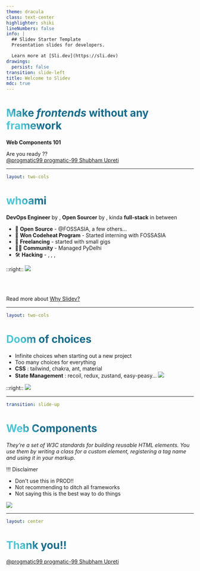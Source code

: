 ```yaml
---
theme: dracula
class: text-center
highlighter: shiki
lineNumbers: false
info: |
  ## Slidev Starter Template
  Presentation slides for developers.

  Learn more at [Sli.dev](https://sli.dev)
drawings:
  persist: false
transition: slide-left
title: Welcome to Slidev
mdc: true
---
```


# Make _frontends_ without any ~~framework~~

**Web Components 101**

<div class="pt-12">
  <span @click="$slidev.nav.next" class="px-2 py-1 rounded cursor-pointer" hover="bg-white bg-opacity-10">
    Are you ready ??
  </span>
</div>

<div class="abs-br m-6 flex flex-col gap-2">
  <a href="https://github.com/progmatic-99" target="_blank" alt="Twitter" title="Open in Twitter"
    class="text-xl slidev-icon-btn !border-none !hover:text-white">
    <carbon-logo-twitter /> @progmatic99
  </a>
  <a href="https://github.com/progmatic-99" target="_blank" alt="GitHub" title="Open in GitHub"
    class="text-xl slidev-icon-btn !border-none !hover:text-white">
    <carbon-logo-github /> progmatic-99
  </a>
  <a href="https://github.com/progmatic-99" target="_blank" alt="GitHub" title="Open in GitHub"
    class="text-xl slidev-icon-btn !border-none !hover:text-white">
    <carbon-logo-linkedin /> Shubham Upreti
  </a>
</div>

<!--
The last comment block of each slide will be treated as slide notes. It will be visible and editable in Presenter Mode along with the slide. [Read more in the docs](https://sli.dev/guide/syntax.html#notes)
-->

---

```yaml
layout: two-cols
```

# whoami

**DevOps Engineer** by <twemoji-sun />, **Open Sourcer** by <logos-moon />, kinda **full-stack** in between

- 📝 **Open Source** - @FOSSASIA, a few others...
- 🎥 **Won Codeheat Program** - Started interning with FOSSASIA
- 🎨 **Freelancing** - started with small gigs
- 🧑‍💻 **Community** - Managed PyDelhi
- 🛠 **Hacking** - <logos-nginx />, <logos-kubernetes />, <logos-typescript-icon />, <logos-django-icon />

::right::
<img src="https://media.giphy.com/media/J39XJZDieZ5cc/giphy.gif" class="h-full w-full p-8" />

<br>
<br>

Read more about [Why Slidev?](https://sli.dev/guide/why)

<!--
You can have `style` tag in markdown to override the style for the current page.
Learn more: https://sli.dev/guide/syntax#embedded-styles
-->

<style>
h1 {
  background-color: #2B90B6;
  background-image: linear-gradient(45deg, #4EC5D4 10%, #146b8c 20%);
  background-size: 100%;
  -webkit-background-clip: text;
  -moz-background-clip: text;
  -webkit-text-fill-color: transparent;
  -moz-text-fill-color: transparent;
}
</style>

<!--
Here is another comment.
-->

---

```yaml
layout: two-cols
```

# Doom of choices

- Infinite choices when starting out a new project
- Too many choices for everything
- **CSS** : tailwind, chakra, ant, material
- **State Management** : recoil, redux, zustand, easy-peasy...
  <img src="https://media.giphy.com/media/KbeMMTRmTCF11CPLq1/giphy.gif" class="p-8">

::right::
<img src="https://www.vshsolutions.com/wp-content/uploads/2020/04/blog-featured-choosing-front-end-framework.png" class="h-full w-full p-8" />

---

```yaml
transition: slide-up
```

# Web Components

_They’re a set of W3C standards for building reusable HTML elements. You use them by writing a class for a custom element, registering a tag name and using it in your markup._

<div class="text-center m-8">
  <span class="text-red text-4xl">!!! Disclaimer</span>
</div>

- Don't use this in PROD!!
- Not recommending to ditch all frameworks
- Not saying this is the best way to do things

<div class="flex justify-center">
  <img src="https://media.giphy.com/media/coYo4nM8jE1TW/giphy.gif" class="p-4" />
</div>

---

```yaml
layout: center
```

# Thank you!!

<div class="abs-br m-6 flex flex-col gap-2">
  <a href="https://github.com/progmatic-99" target="_blank" alt="Twitter" title="Open in Twitter"
    class="text-xl slidev-icon-btn !border-none !hover:text-white">
    <carbon-logo-twitter /> @progmatic99
  </a>
  <a href="https://github.com/progmatic-99" target="_blank" alt="GitHub" title="Open in GitHub"
    class="text-xl slidev-icon-btn !border-none !hover:text-white">
    <carbon-logo-github /> progmatic-99
  </a>
  <a href="https://github.com/progmatic-99" target="_blank" alt="GitHub" title="Open in GitHub"
    class="text-xl slidev-icon-btn !border-none !hover:text-white">
    <carbon-logo-linkedin /> Shubham Upreti
  </a>
</div>
